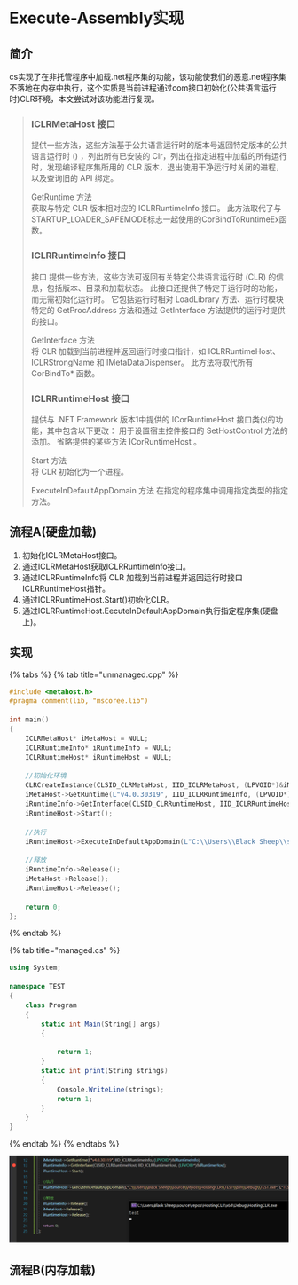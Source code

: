 # Execute-Assembly实现

## 简介

cs实现了在非托管程序中加载.net程序集的功能，该功能使我们的恶意.net程序集不落地在内存中执行，这个实质是当前进程通过com接口初始化\(公共语言运行时\)CLR环境，本文尝试对该功能进行复现。

> ### ICLRMetaHost 接口 
>
> 提供一些方法，这些方法基于公共语言运行时的版本号返回特定版本的公共语言运行时 \(\) ，列出所有已安装的 Clr，列出在指定进程中加载的所有运行时，发现编译程序集所用的 CLR 版本，退出使用干净运行时关闭的进程，以及查询旧的 API 绑定。
>
> GetRuntime 方法  
> 获取与特定 CLR 版本相对应的 ICLRRuntimeInfo 接口。 此方法取代了与STARTUP\_LOADER\_SAFEMODE标志一起使用的CorBindToRuntimeEx函数。
>
> ### ICLRRuntimeInfo 接口
>
> 接口 提供一些方法，这些方法可返回有关特定公共语言运行时 \(CLR\) 的信息，包括版本、目录和加载状态。 此接口还提供了特定于运行时的功能，而无需初始化运行时。 它包括运行时相对 LoadLibrary 方法、运行时模块特定的 GetProcAddress 方法和通过 GetInterface 方法提供的运行时提供的接口。
>
> GetInterface 方法  
> 将 CLR 加载到当前进程并返回运行时接口指针，如 ICLRRuntimeHost、 ICLRStrongName 和 IMetaDataDispenser。 此方法将取代所有 CorBindTo\* 函数。
>
> ### ICLRRuntimeHost 接口 
>
> 提供与 .NET Framework 版本1中提供的 ICorRuntimeHost 接口类似的功能，其中包含以下更改： 用于设置宿主控件接口的 SetHostControl 方法的添加。 省略提供的某些方法 ICorRuntimeHost 。
>
> Start 方法  
> 将 CLR 初始化为一个进程。
>
> ExecuteInDefaultAppDomain 方法 在指定的程序集中调用指定类型的指定方法。

## 流程A\(硬盘加载\)

1. 初始化ICLRMetaHost接口。
2. 通过ICLRMetaHost获取ICLRRuntimeInfo接口。
3. 通过ICLRRuntimeInfo将 CLR 加载到当前进程并返回运行时接口ICLRRuntimeHost指针。
4. 通过ICLRRuntimeHost.Start\(\)初始化CLR。
5. 通过ICLRRuntimeHost.EecuteInDefaultAppDomain执行指定程序集\(硬盘上\)。

## 实现

{% tabs %}
{% tab title="unmanaged.cpp" %}
```cpp
#include <metahost.h>
#pragma comment(lib, "mscoree.lib")

int main()
{
    ICLRMetaHost* iMetaHost = NULL;
    ICLRRuntimeInfo* iRuntimeInfo = NULL;
    ICLRRuntimeHost* iRuntimeHost = NULL;

    //初始化环境
    CLRCreateInstance(CLSID_CLRMetaHost, IID_ICLRMetaHost, (LPVOID*)&iMetaHost);
    iMetaHost->GetRuntime(L"v4.0.30319", IID_ICLRRuntimeInfo, (LPVOID*)&iRuntimeInfo);
    iRuntimeInfo->GetInterface(CLSID_CLRRuntimeHost, IID_ICLRRuntimeHost, (LPVOID*)&iRuntimeHost);
    iRuntimeHost->Start();

    //执行
    iRuntimeHost->ExecuteInDefaultAppDomain(L"C:\\Users\\Black Sheep\\source\\repos\\HostingCLR\\TEST\\bin\\Debug\\TEST.exe", L"TEST.Program", L"print", L"test", NULL);

    //释放
    iRuntimeInfo->Release();
    iMetaHost->Release();
    iRuntimeHost->Release();

    return 0;
};
```
{% endtab %}

{% tab title="managed.cs" %}
```csharp
using System;

namespace TEST
{
    class Program
    {
        static int Main(String[] args)
        {

            return 1;
        }
        static int print(String strings)
        {
            Console.WriteLine(strings);
            return 1;
        }
    }
}
```
{% endtab %}
{% endtabs %}

![](../.gitbook/assets/image%20%28221%29.png)

## 流程B\(内存加载\)



